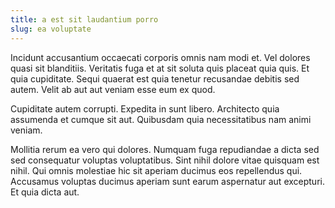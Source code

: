 ```yaml
---
title: a est sit laudantium porro
slug: ea voluptate
---
```


Incidunt accusantium occaecati corporis omnis nam modi et. Vel dolores quasi sit blanditiis. Veritatis fuga et at sit soluta quis placeat quia quis. Et quia cupiditate. Sequi quaerat est quia tenetur recusandae debitis sed autem. Velit ab aut aut veniam esse eum ex quod.

Cupiditate autem corrupti. Expedita in sunt libero. Architecto quia assumenda et cumque sit aut. Quibusdam quia necessitatibus nam animi veniam.

Mollitia rerum ea vero qui dolores. Numquam fuga repudiandae a dicta sed sed consequatur voluptas voluptatibus. Sint nihil dolore vitae quisquam est nihil. Qui omnis molestiae hic sit aperiam ducimus eos repellendus qui. Accusamus voluptas ducimus aperiam sunt earum aspernatur aut excepturi. Et quia dicta aut.
